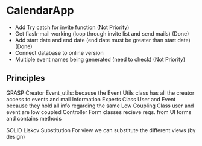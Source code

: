 # CalendarApp

- Add Try catch for invite function (Not Priority)
- Get flask-mail working (loop through invite list and send mails) (Done)
- Add start date and end date (end date must be greater than start date)(Done)
- Connect database to online version 
- Multiple event names being generated (need to check) (Not Priority)


## Principles
GRASP
    Creator
        Event_utils: because the Event Utils class has all the creator access to events and mail
    Information Experts
        Class User and Event
            because they hold all info regarding the same
    Low Coupling
        Class user and event are low coupled
    Controller
        Form classes recieve reqs. from UI forms and contains methods

SOLID
    Liskov Substitution
        For view we can substitute the different views (by design)
    

    


